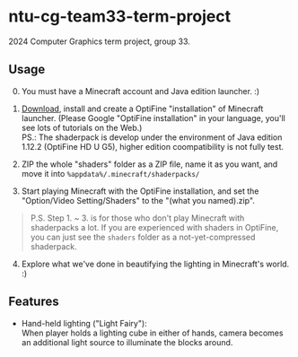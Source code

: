 # ntu-cg-team33-term-project

2024 Computer Graphics term project, group 33.

## Usage  

0. You must have a Minecraft account and Java edition launcher. :)

1. [Download](https://www.optifine.net/downloads), install and create a OptiFine "installation" of Minecraft launcher. (Please Google "OptiFine installation" in your language, you'll see lots of tutorials on the Web.)  
PS.: The shaderpack is develop under the environment of Java edition 1.12.2 (OptiFine HD U G5), higher edition coompatibility is not fully test.  
2. ZIP the whole "shaders" folder as a ZIP file, name it as you want, and move it into ```%appdata%/.minecraft/shaderpacks/```
3. Start playing Minecraft with the OptiFine installation, and set the "Option/Video Setting/Shaders" to the "(what you named).zip".
> P.S. Step 1. ~ 3. is for those who don't play Minecraft with shaderpacks a lot. If you are experienced with shaders in OptiFine, you can just see the ```shaders``` folder as a not-yet-compressed shaderpack.  
4. Explore what we've done in beautifying the lighting in Minecraft's world. :)  

## Features  

* Hand-held lighting ("Light Fairy"):  
When player holds a lighting cube in either of hands, camera becomes an additional light source to illuminate the blocks around.  
